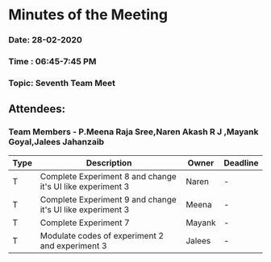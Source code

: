 # Minutes of the Meeting
### Date: 28-02-2020 
### Time : 06:45-7:45 PM
### Topic: Seventh Team Meet

## Attendees: 
### Team Members - P.Meena Raja Sree,Naren Akash R J ,Mayank Goyal,Jalees Jahanzaib

Type | Description | Owner | Deadline
-----|-------------|-------|---------
T | Complete Experiment 8 and change it's UI like experiment 3 | Naren | - |
T | Complete Experiment 9 and change it's UI like experiment 3 | Meena | - |
T | Complete Experiment 7 | Mayank | - |
T | Modulate codes of experiment 2 and experiment 3 | Jalees | - |

